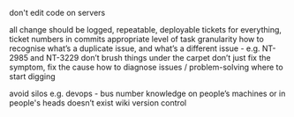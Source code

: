 don't edit code on servers

all change should be logged, repeatable, deployable
tickets for everything, ticket numbers in commits
appropriate level of task granularity
how to recognise what’s a duplicate issue, and what’s a different issue - e.g. NT-2985 and NT-3229
don’t brush things under the carpet
don’t just fix the symptom, fix the cause
how to diagnose issues / problem-solving
where to start digging

avoid silos
e.g. devops -
bus number
knowledge on people’s machines or in people's heads doesn’t exist
wiki
version control

